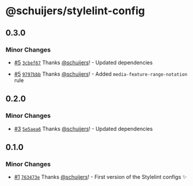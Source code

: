 # @schuijers/stylelint-config

## 0.3.0

### Minor Changes

- [#5](https://github.com/schuijers/stylelint-config/pull/5)
  [`3cbef67`](https://github.com/schuijers/stylelint-config/commit/3cbef67e2ded4563de78cb1233c8cf3ef9433211)
  Thanks [@schuijers](https://github.com/schuijers)! - Updated dependencies

- [#5](https://github.com/schuijers/stylelint-config/pull/5)
  [`9797bbb`](https://github.com/schuijers/stylelint-config/commit/9797bbb2963d2aff1497cdb7cfac5206b21aadf5)
  Thanks [@schuijers](https://github.com/schuijers)! - Added `media-feature-range-notation` rule

## 0.2.0

### Minor Changes

- [#3](https://github.com/schuijers/stylelint-config/pull/3)
  [`5e5aea6`](https://github.com/schuijers/stylelint-config/commit/5e5aea6b530a10ada6ace85eb3ffe908644d282c)
  Thanks [@schuijers](https://github.com/schuijers)! - Updated dependencies

## 0.1.0

### Minor Changes

- [#1](https://github.com/schuijers/stylelint-config/pull/1)
  [`763473e`](https://github.com/schuijers/stylelint-config/commit/763473e4fc57b0335a8df4116814bf6bca558ea2)
  Thanks [@schuijers](https://github.com/schuijers)! - First version of the Stylelint configs ✨
